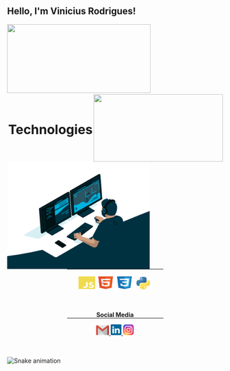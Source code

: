 ## Hello, I'm Vinicius Rodrigues!

<div>
  <img  height="160px" width="335px" src="https://github-readme-stats.vercel.app/api?username=Mvini7&show_icons=true&theme=great-gatsby&include_all_commits=true&count_private=true"/>
  <img align="right" height="157px" width="302px" src="https://github-readme-stats.vercel.app/api/top-langs/?username=Mvini7&layout=compact&langs_count=16&theme=great-gatsby"/>
</div>

<br>

<div  align="center"> 
  <div style="display: inline_block"><br>
    <img align="left" height="250" alt="coding-time" src="code.gif">
    <p align="center" style="font-size:30px"><strong>Technologies</strong></p>
    <hr width=225px style="margin-top:30px">
    <img align="center" height="30" width="40" alt="js-icon"  src="https://raw.githubusercontent.com/devicons/devicon/master/icons/javascript/javascript-plain.svg">
    <img align="center" height="30" width="40" alt="html-icon" src="https://raw.githubusercontent.com/devicons/devicon/master/icons/html5/html5-original.svg">
    <img align="center" height="30" width="40" alt="css-icon" src="https://raw.githubusercontent.com/devicons/devicon/master/icons/css3/css3-original.svg">
      <img align="center" height="35" width="40" alt="python-icon" src="https://github.com/devicons/devicon/blob/master/icons/python/python-original.svg">
   </div>
    <br>
    <br>
  
  <p align="center" style="font-size:px"> <strong> Social Media </strong> </p>
  <hr width=225px style="margin-top:-15px">
    <a href = "mailto: mvinicius030608@gmail.com">
      <img width="30" src="gmail.svg">
    </a>
    <a href = "https://www.linkedin.com/in/vinicius-rodriguesdev">
      <img width="25" src="linkedin.svg">
    </a>
    <a href = "https://www.instagram.com/viniciuswqi">
      <img width="25" src="instagram.png">
    </a>
</div>

<br>
<br>
  
![Snake animation](https://github.com/LuigiGF/Mvini7/blob/output/github-contribution-grid-snake.svg)
